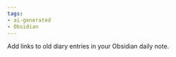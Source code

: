 ```yaml
---
tags:
- ai-generated
- Obsidian
---
```


Add links to old diary entries in your Obsidian daily note.
